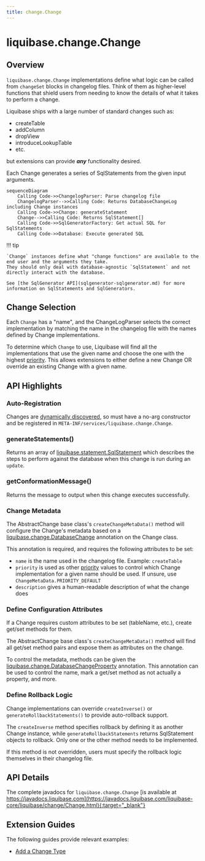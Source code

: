 ```yaml
---
title: change.Change
---
```


# liquibase.change.Change

## Overview

`liquibase.change.Change` implementations define what logic can be called from `changeSet` blocks in changelog files. 
Think of them as higher-level functions that shield users from needing to know the details of what it takes to perform a change.  

Liquibase ships with a large number of standard changes such as:

- createTable
- addColumn
- dropView
- introduceLookupTable
- etc.

but extensions can provide **_any_** functionality desired.  

Each Change generates a series of SqlStatements from the given input arguments. 

```mermaid
sequenceDiagram
    Calling Code->>ChangelogParser: Parse changelog file
    ChangelogParser-->>Calling Code: Returns DatabaseChangeLog including Change instances
    Calling Code->>Change: generateStatement
    Change-->>Calling Code: Returns SqlStatement[]
    Calling Code->>SqlGeneratorFactory: Get actual SQL for SqlStatements
    Calling Code->>Database: Execute generated SQL
```

!!! tip

    `Change` instances define what "change functions" are available to the end user and the arguments they take. 
    They should only deal with database-agnostic `SqlStatement` and not directly interact with the database.     

    See [the SqlGenerator API](sqlgenerator-sqlgenerator.md) for more information on SqlStatements and SqlGenerators.

## Change Selection

Each `Change` has a "name", and the ChangeLogParser selects the correct implementation by matching the name in the changelog file with the names defined by Change implementations.

To determine which `Change` to use, Liquibase will find all the implementations that use the given name and choose the one with the highest [priority](../architecture/service-discovery.md).
This allows extensions to either define a new Change OR override an existing Change with a given name.

## API Highlights

### Auto-Registration

Changes are [dynamically discovered](../architecture/service-discovery.md), so must have a no-arg constructor and be registered in `META-INF/services/liquibase.change.Change`. 

### generateStatements()

Returns an array of [liquibase.statement.SqlStatement](sqlgenerator-sqlgenerator.md)
which describes the steps to perform against the database when this change is run during an `update`.

### getConformationMessage()

Returns the message to output when this change executes successfully.

### Change Metadata

The AbstractChange base class's `createChangeMetaData()` method will configure the Change's metadata based on a [liquibase.change.DatabaseChange](https://javadocs.liquibase.com/liquibase-core/liquibase/change/DatabaseChange.html) annotation
on the Change class.

This annotation is required, and requires the following attributes to be set:

- `name` is the name used in the changelog file. Example: `createTable`
- `priority` is used as other [priority](../architecture/service-discovery.md) values to control which Change implementation for a given name should be used. If unsure, use `ChangeMetaData.PRIORITY_DEFAULT`
- `description` gives a human-readable description of what the change does

### Define Configuration Attributes

If a Change requires custom attributes to be set (tableName, etc.), create get/set methods for them.

The AbstractChange base class's `createChangeMetaData()` method will find all get/set method pairs and expose them as attributes on the change.

To control the metadata, methods can be given the [liquibase.change.DatabaseChangeProperty](https://javadocs.liquibase.com/liquibase-core/liquibase/change/DatabaseChangeProperty.html) annotation.
This annotation can be used to control the name, mark a get/set method as not actually a property, and more.

### Define Rollback Logic

Change implementations can override `createInverse()` or `generateRollbackStatements()` to provide auto-rollback support.

The `createInverse` method specifies rollback by defining it as another Change instance, while `generateRollbackStatements` returns SqlStatement objects to rollback. Only one or the other method needs to be implemented.

If this method is not overridden, users must specify the rollback logic themselves in their changelog file.

## API Details

The complete javadocs for `liquibase.change.Change` [is available at https://javadocs.liquibase.com](https://javadocs.liquibase.com/liquibase-core/liquibase/change/Change.html){:target="_blank"}

## Extension Guides

The following guides provide relevant examples:

- [Add a Change Type](../../extensions-integrations/extension-guides/add-a-change-type.md)